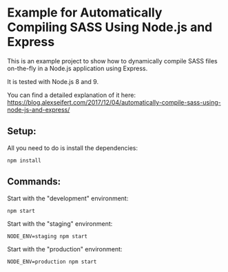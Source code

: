 Example for Automatically Compiling SASS Using Node.js and Express
==================================================================

This is an example project to show how to dynamically compile SASS files on-the-fly in a Node.js application using Express.

It is tested with Node.js 8 and 9.

You can find a detailed explanation of it here: https://blog.alexseifert.com/2017/12/04/automatically-compile-sass-using-node-js-and-express/

## Setup:

All you need to do is install the dependencies:

   ```
   npm install
   ```


## Commands:

Start with the "development" environment:

   ```
   npm start
   ```

Start with the "staging" environment:

   ```
   NODE_ENV=staging npm start
   ```

Start with the "production" environment:

   ```
   NODE_ENV=production npm start
   ```